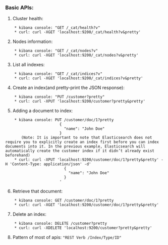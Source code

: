 ### Basic APIs:
  1. Cluster health: 
  ```
      * kibana console: "GET /_cat/health?v"
      * curl: curl -XGET 'localhost:9200/_cat/health?v&pretty'
  ```
  2. Nodes information: 
  ```
      * kibana console: "GET /_cat/nodes?v"
      * curl: curl -XGET 'localhost:9200/_cat/nodes?v&pretty'
  ```
  3. List all indexes: 
  ```
      * kibana console: "GET /_cat/indices?v"
      * curl: curl -XGET 'localhost:9200/_cat/indices?v&pretty'
  ```
  4. Create an index(and pretty-print the JSON response): 
  ```
      * kibana console: "PUT /customer?pretty"
      * curl: curl -XPUT 'localhost:9200/customer?pretty&pretty'
  ```
  5. Adding a document to index:
  ```
      * kibana console: PUT /customer/doc/1?pretty
                          {
                            "name": "John Doe"
                          }
         (Note: It is important to note that Elasticsearch does not require you to explicitly create an index first before you can index documents into it. In the previous example, Elasticsearch will automatically create the customer index if it didn’t already exist beforehand)
      * curl: curl -XPUT 'localhost:9200/customer/doc/1?pretty&pretty' -H 'Content-Type: application/json' -d'
                            {
                              "name": "John Doe"
                            }
                          '
  ```
  6. Retrieve that document:
  ```
      * kibana console: GET /customer/doc/1?pretty
      * curl: curl -XGET 'localhost:9200/customer/doc/1?pretty&pretty'
  ```
  7. Delete an index:
  ```
      * kibana console: DELETE /customer?pretty
      * curl: curl -XDELETE 'localhost:9200/customer?pretty&pretty'
  ```
  8. Pattern of most of apis: ```"REST Verb /Index/Type/ID"```
      






